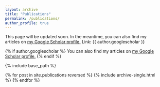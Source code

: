 ```yaml
---
layout: archive
title: "Publications"
permalink: /publications/
author_profile: true
---
```


This page will be updated soon. In the meantime, you can also find my articles on <u><a href="{{ author.googlescholar }}">my Google Scholar profile</a>.</u> Link: {{ author.googlescholar }}

{% if author.googlescholar %}
  You can also find my articles on <u><a href="{{ author.googlescholar }}">my Google Scholar profile</a>.</u>
{% endif %} 

{% include base_path %}

{% for post in site.publications reversed %}
  {% include archive-single.html %}
{% endfor %}
